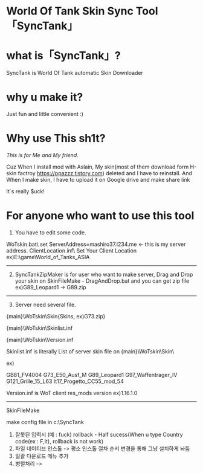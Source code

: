 # World Of Tank Skin Sync Tool 「SyncTank」

# what is「SyncTank」?
SyncTank is World Of Tank automatic Skin Downloader

# why u make it?
Just fun and little convenient :)

# Why use This sh1t?
*This is for Me and My friend.* 

Cuz When I install mod with Aslain, My skin(most of them download form H-skin factroy https://ppazzz.tistory.com) deleted and I have to reinstall. 
And When I make skin, I have to upload it on Google drive and make share link

It`s really $uck! 


# For anyone who want to use this tool

1. You have to edit some code.

WoTskin.bat\ set ServerAddress=mashiro37.i234.me <- this is my server address.
ClientLocation.inf\ Set Your Client Location ex)E:\game\World_of_Tanks_ASIA

---

2. SyncTankZipMaker is for user who want to make server, Drag and Drop your skin on SkinFileMake - DragAndDrop.bat and you can get zip file ex)G89_Leopard1 -> G89.zip
---

3. Server need several file. 

{main}\WoTskin\Skin\{Skins, ex)G73.zip}

{main}\WoTskin\Skinlist.inf

{main}\WoTskin\Version.inf


Skinlist.inf is literally List of server skin file on {main}\WoTskin\Skin\ 

ex)

GB81_FV4004
G73_E50_Ausf_M
G89_Leopard1
G97_Waffentrager_IV
G121_Grille_15_L63
It17_Progetto_CC55_mod_54


Version.inf is WoT client res_mods version ex)1.16.1.0


-----
SkinFileMake


make config file in c:\SyncTank

1. 잘못된 입력시 (예 : fuck) rollback - Half sucess(When u type Country code(ex : F,It), rollback is not work)
2. 파일 네이티브 인스톨 -> 평소 인스톨 절차 순서 변경을 통해 그냥 설치하게 놔둠
3. 일괄 다운로드 메뉴 추가
4. 병렬처리 -> 